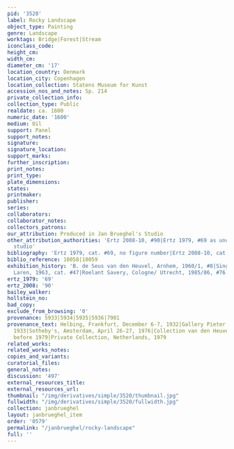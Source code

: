 ```yaml
---
pid: '3520'
label: Rocky Landscape
object_type: Painting
genre: Landscape
worktags: Bridge|Forest|Stream
iconclass_code:
height_cm:
width_cm:
diameter_cm: '17'
location_country: Denmark
location_city: Copenhagen
location_collection: Statens Museum for Kunst
accession_nos_and_notes: Sp. 214
private_collection_info:
collection_type: Public
realdate: ca. 1600
numeric_date: '1600'
medium: Oil
support: Panel
support_notes:
signature:
signature_location:
support_marks:
further_inscription:
print_notes:
print_type:
plate_dimensions:
states:
printmaker:
publisher:
series:
collaborators:
collaborator_notes:
collectors_patrons:
our_attribution: Produced in Jan Brueghel's Studio
other_attribution_authorities: 'Ertz 2008-10, #90|Ertz 1979, #69 as uncertain, possibly
  studio'
bibliography: 'Ertz 1979, cat. #69, no figure number|Ertz 2008-10, cat. #90'
biblio_reference: 10058|10059
exhibition_history: 'B. de Seus van den Heuvel, Arnhem, 1960/1, #8|Singer Museum,
  Laren, 1963, cat. #47|Roelant Savery, Cologne/ Utrecht, 1985/86, #76'
ertz_1979: '69'
ertz_2008: '90'
bailey_walker:
hollstein_no:
bad_copy:
exclude_from_browsing: '0'
provenance: 5933|5934|5935|5936|7981
provenance_text: Helbing, Frankfurt, December 6-7, 1932|Gallery Pieter de Boer, Amsterdam,
  1933|Sotheby's, Amsterdam, April 26-27, 1976|Collection van den Heuvel, Nieuwersluis,
  before 1979|Private Collection, Netherlands, 1979
related_works:
related_works_notes:
copies_and_variants:
curatorial_files:
general_notes:
discussion: '497'
external_resources_title:
external_resources_url:
thumbnail: "/img/derivatives/simple/3520/thumbnail.jpg"
fullwidth: "/img/derivatives/simple/3520/fullwidth.jpg"
collection: janbrueghel
layout: janbrueghel_item
order: '0579'
permalink: "/janbrueghel/rocky-landscape"
full: ''
---
```

